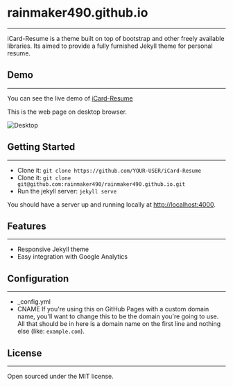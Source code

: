 # rainmaker490.github.io
-------
iCard-Resume is a theme built on top of bootstrap and other freely available libraries. Its aimed to provide a fully furnished Jekyll theme for personal resume.

## Demo
-------
You can see the live demo of [iCard-Resume](http://rainmaker490.github.io)

This is the web page on desktop browser.

![Desktop](https://github.com/rainmaker490/rainmaker490.github.io/assets/demo/rainmaker490_Demo.jpg)

## Getting Started
-------

- Clone it: `git clone https://github.com/YOUR-USER/iCard-Resume`
- Clone it: `git clone git@github.com:rainmaker490/rainmaker490.github.io.git`
- Run the jekyll server: `jekyll serve`

You should have a server up and running locally at <http://localhost:4000>.

## Features
-------
- Responsive Jekyll theme
- Easy integration with Google Analytics

## Configuration
-------
- _config.yml
-  CNAME
	If you're using this on GitHub Pages with a custom domain name, 
	you'll want to change this to be the domain you're going to use. 
	All that should be in here is a domain name on the first line and nothing else (like: `example.com`).

## License
-------
Open sourced under the MIT license.
